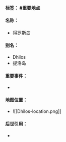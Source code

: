 #### 标签： #重要地点
#### 名称：
- 得罗斯岛
#### 别名：
- Dhilos
- 提洛岛
#### 重要事件：
- 
#### 地图位置：
- ![[Dhilos-location.png]]
#### 后世引用：
- 
